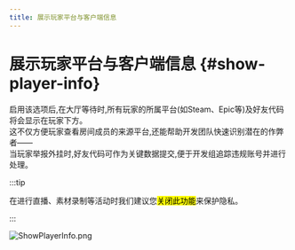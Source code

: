 ```yaml
---
title: 展示玩家平台与客户端信息
---
```

# 展示玩家平台与客户端信息 {#show-player-info}

启用该选项后,在大厅等待时,所有玩家的所属平台(如Steam、Epic等)及好友代码将会显示在玩家下方。\
这不仅方便玩家查看房间成员的来源平台,还能帮助开发团队快速识别潜在的作弊者——\
当玩家举报外挂时,好友代码可作为关键数据提交,便于开发组追踪违规账号并进行处理。

:::tip

在进行直播、素材录制等活动时我们建议您<mark>关闭此功能</mark>来保护隐私。

:::

![ShowPlayerInfo.png](https://api.xtreme.net.cn/Docs/FinalSuspect/Options/ShowPlayerInfo.png)
